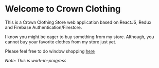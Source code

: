 # Welcome to Crown Clothing

This is a Crown Clothing Store web application based on ReactJS, Redux and Firebase Authentication/Firestore.


I know you might be eager to buy something from my store. Although, you cannot buy your favorite clothes from my store just yet.


Please feel free to do window shopping [here](https://oyeshwears.herokuapp.com/)

*Note: This is work-in-progress*
